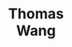 ---
layout: page
title: <b>Thomas</b> <br> Wang
description: HuggingFace
img: assets/img/thomas.jpeg
redirect: https://huggingface.co/TimeRobber
importance: 4
category: speaker
---